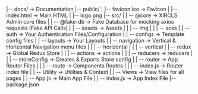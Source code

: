 |-- docs/                                   -> Documentation
|-- public/
| |-- favicon.ico                           -> Favicon
| |-- index.html                            -> Main HTML
| |-- logo.png
|-- src/
| | -- @core                                -> XIRCLS Admin core files
| | -- @fake-db                             -> Fake Database for mocking axios requests (Fake API Calls)
| | -- assets                               -> Assets
| |    | -- img
| |    | -- scss
| | -- auth                                 -> Your Authentication Files/Configuration
| | -- configs                              -> Template config files
| | -- layouts                              -> Your Layouts
| | -- navigation                           -> Vertical & Horizontal Navigation menu files
| |    | -- horizontal
| |    | -- vertical
| | -- redux                                -> Global Redux Store
| |    | -- actions                         -> actions
| |    | -- reducers                        -> reducers
| |    | -- storeConfig                     -> Creates & Exports Store config
| | -- router                               -> App Router Files
| |    | -- route                           -> Components Routes
| |    | -- index.js                        -> Router index file
| | -- Utility                              -> Utilities & Context
| | -- Views                                -> View files for all pages
| | -- App.js                               -> Main App File
| | -- index.js                             -> App Index File
|-- package.json
